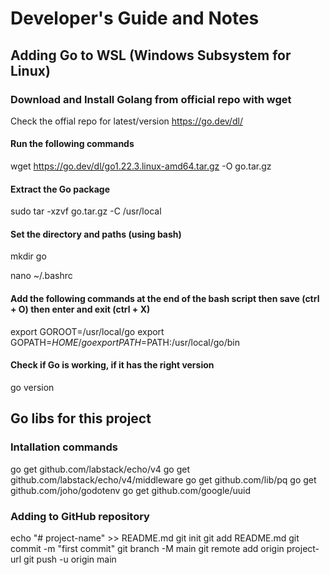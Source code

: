 # Developer's Guide and Notes

## Adding Go to WSL (Windows Subsystem for Linux)

### Download and Install Golang from official repo with wget
Check the offial repo for latest/version 
https://go.dev/dl/

#### Run the following commands

wget https://go.dev/dl/go1.22.3.linux-amd64.tar.gz -O go.tar.gz

#### Extract the Go package

sudo tar -xzvf go.tar.gz -C /usr/local

#### Set the directory and paths (using bash)

mkdir go

nano ~/.bashrc

#### Add the following commands at the end of the bash script then save (ctrl + O) then enter and exit (ctrl + X)

export GOROOT=/usr/local/go
export GOPATH=$HOME/go
export PATH=$PATH:/usr/local/go/bin

#### Check if Go is working, if it has the right version

go version

## Go libs for this project

### Intallation commands

go get github.com/labstack/echo/v4
go get github.com/labstack/echo/v4/middleware
go get github.com/lib/pq
go get github.com/joho/godotenv
go get github.com/google/uuid

### Adding to GitHub repository


echo "# project-name" >> README.md
git init
git add README.md
git commit -m "first commit"
git branch -M main
git remote add origin project-url
git push -u origin main